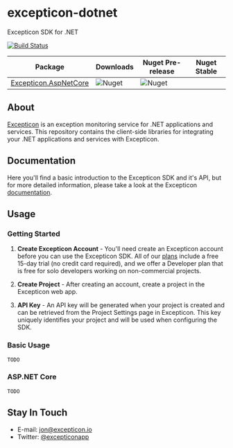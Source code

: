 # excepticon-dotnet
Excepticon SDK for .NET

[![Build Status](https://dev.azure.com/Excepticon/excepticon-dotnet/_apis/build/status/excepticon-dotnet-ASP.NET-CI?branchName=master)](https://dev.azure.com/Excepticon/excepticon-dotnet/_build/latest?definitionId=1&branchName=master)

| Package | Downloads | Nuget Pre-release | Nuget Stable |
| ---     | ---       | ---               | ---          |
| [Excepticon.AspNetCore](https://www.nuget.org/packages/Excepticon.AspNetCore) | ![Nuget](https://img.shields.io/nuget/dt/Excepticon.AspNetCore) | ![Nuget](https://img.shields.io/nuget/vpre/Excepticon.AspNetCore) |  |

## About

[Excepticon](https://excepticon.io) is an exception monitoring service for .NET applications and services.  This repository contains the client-side libraries for integrating your .NET applications and services with Excepticon.

## Documentation

Here you'll find a basic introduction to the Excepticon SDK and it's API, but for more detailed information, please take a look at the Excepticon [documentation](https://docs.excepticon.io).

## Usage

### Getting Started
1. **Create Excepticon Account** - You'll need create an Excepticon account before you can use the Excepticon SDK.  All of our [plans](https://excepticon.io/plans) include a free 15-day trial (no credit card required), and we offer a Developer plan that is free for solo developers working on non-commercial projects.

2.  **Create Project** - After creating an account, create a project in the Excepticon web app.

3.  **API Key** - An API key will be generated when your project is created and can be retrieved from the Project Settings page in Excepticon.  This key uniquely identifies your project and will be used when configuring the SDK.

### Basic Usage

`TODO`

### ASP.NET Core

`TODO`

## Stay In Touch
- E-mail: [jon@excepticon.io](mailto:jon@excepticon.io)
- Twitter: [@excepticonapp](https://twitter.com/excepticonapp)
